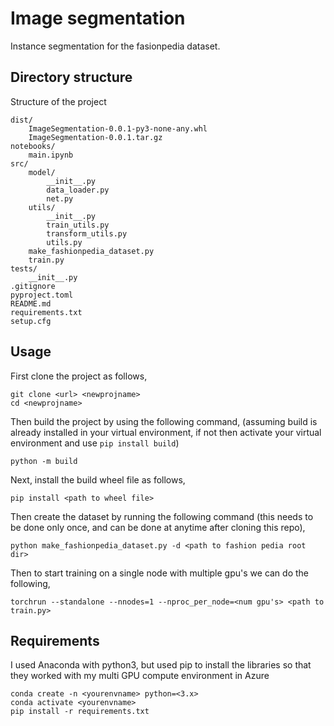 # Image segmentation
Instance segmentation for the fasionpedia dataset.

## Directory structure
Structure of the project
```
dist/
    ImageSegmentation-0.0.1-py3-none-any.whl
    ImageSegmentation-0.0.1.tar.gz
notebooks/
    main.ipynb
src/
    model/
        __init__.py
        data_loader.py
        net.py
    utils/
        __init__.py
        train_utils.py
        transform_utils.py
        utils.py
    make_fashionpedia_dataset.py
    train.py
tests/
    __init__.py
.gitignore
pyproject.toml
README.md
requirements.txt
setup.cfg
```

## Usage
First clone the project as follows,
```
git clone <url> <newprojname>
cd <newprojname>
```
Then build the project by using the following command, (assuming build is already installed in your virtual environment, if not then activate your virtual environment and use `pip install build`)
```
python -m build
```
Next, install the build wheel file as follows,
```
pip install <path to wheel file>
```
Then create the dataset by running the following command (this needs to be done only once, and can be done at anytime after cloning this repo),
```
python make_fashionpedia_dataset.py -d <path to fashion pedia root dir>
```
Then to start training on a single node with multiple gpu's we can do the following,
```
torchrun --standalone --nnodes=1 --nproc_per_node=<num gpu's> <path to train.py>
```

## Requirements
I used Anaconda with python3, but used pip to install the libraries so that they worked with my multi GPU compute environment in Azure

```
conda create -n <yourenvname> python=<3.x>
conda activate <yourenvname>
pip install -r requirements.txt
```